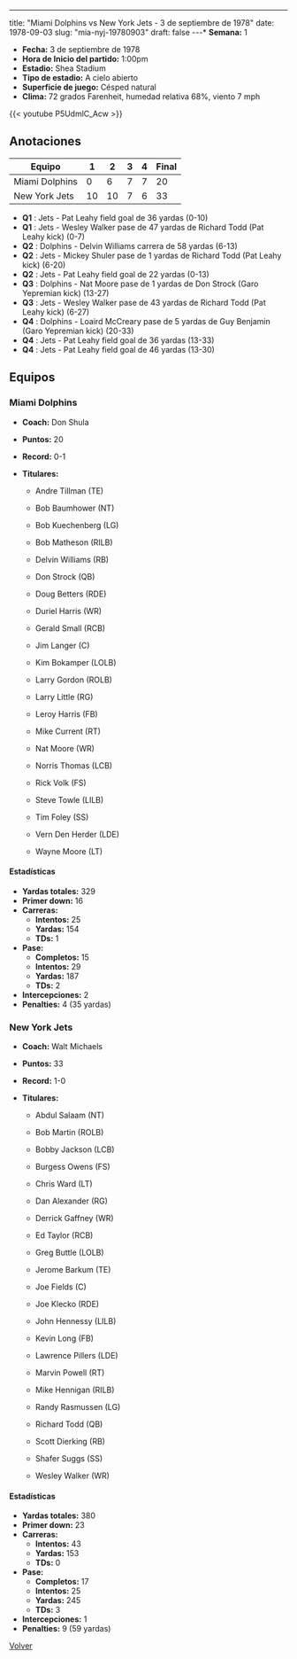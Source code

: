 ---
title: "Miami Dolphins vs New York Jets - 3 de septiembre de 1978"
date: 1978-09-03
slug: "mia-nyj-19780903"
draft: false
---* **Semana:** 1
* **Fecha:** 3 de septiembre de 1978
* **Hora de Inicio del partido:** 1:00pm
* **Estadio:** Shea Stadium
* **Tipo de estadio:** A cielo abierto
* **Superficie de juego:** Césped natural
* **Clima:** 72 grados Farenheit, humedad relativa 68%, viento 7 mph

{{< youtube P5UdmlC_Acw >}}


## Anotaciones
| Equipo | 1 | 2 | 3 | 4 | Final |
|--------|---|---|---|---|-------|
| Miami Dolphins  | 0 | 6 | 7 | 7  | 20 |
| New York Jets  | 10 | 10 | 7 | 6  | 33 |
* **Q1** : Jets - Pat Leahy field goal de 36 yardas (0-10)
* **Q1** : Jets - Wesley Walker pase de 47 yardas de Richard Todd (Pat Leahy kick) (0-7)
* **Q2** : Dolphins - Delvin Williams carrera de 58 yardas (6-13)
* **Q2** : Jets - Mickey Shuler pase de 1 yardas de Richard Todd (Pat Leahy kick) (6-20)
* **Q2** : Jets - Pat Leahy field goal de 22 yardas (0-13)
* **Q3** : Dolphins - Nat Moore pase de 1 yardas de Don Strock (Garo Yepremian kick) (13-27)
* **Q3** : Jets - Wesley Walker pase de 43 yardas de Richard Todd (Pat Leahy kick) (6-27)
* **Q4** : Dolphins - Loaird McCreary pase de 5 yardas de Guy Benjamin (Garo Yepremian kick) (20-33)
* **Q4** : Jets - Pat Leahy field goal de 36 yardas (13-33)
* **Q4** : Jets - Pat Leahy field goal de 46 yardas (13-30)


## Equipos


### Miami Dolphins
* **Coach:** Don Shula
* **Puntos:** 20
* **Record:** 0-1
* **Titulares:** 

  * Andre Tillman (TE) 

  * Bob Baumhower (NT) 

  * Bob Kuechenberg (LG) 

  * Bob Matheson (RILB) 

  * Delvin Williams (RB) 

  * Don Strock (QB) 

  * Doug Betters (RDE) 

  * Duriel Harris (WR) 

  * Gerald Small (RCB) 

  * Jim Langer (C) 

  * Kim Bokamper (LOLB) 

  * Larry Gordon (ROLB) 

  * Larry Little (RG) 

  * Leroy Harris (FB) 

  * Mike Current (RT) 

  * Nat Moore (WR) 

  * Norris Thomas (LCB) 

  * Rick Volk (FS) 

  * Steve Towle (LILB) 

  * Tim Foley (SS) 

  * Vern Den Herder (LDE) 

  * Wayne Moore (LT) 

#### Estadísticas
* **Yardas totales:** 329
* **Primer down:** 16
* **Carreras:**
  * **Intentos:** 25
  * **Yardas:** 154
  * **TDs:** 1
* **Pase:**
  * **Completos:** 15
  * **Intentos:** 29
  * **Yardas:** 187
  * **TDs:** 2
* **Intercepciones:** 2
* **Penalties:** 4 (35 yardas)

### New York Jets
* **Coach:** Walt Michaels
* **Puntos:** 33
* **Record:** 1-0
* **Titulares:** 

  * Abdul Salaam (NT) 

  * Bob Martin (ROLB) 

  * Bobby Jackson (LCB) 

  * Burgess Owens (FS) 

  * Chris Ward (LT) 

  * Dan Alexander (RG) 

  * Derrick Gaffney (WR) 

  * Ed Taylor (RCB) 

  * Greg Buttle (LOLB) 

  * Jerome Barkum (TE) 

  * Joe Fields (C) 

  * Joe Klecko (RDE) 

  * John Hennessy (LILB) 

  * Kevin Long (FB) 

  * Lawrence Pillers (LDE) 

  * Marvin Powell (RT) 

  * Mike Hennigan (RILB) 

  * Randy Rasmussen (LG) 

  * Richard Todd (QB) 

  * Scott Dierking (RB) 

  * Shafer Suggs (SS) 

  * Wesley Walker (WR) 

#### Estadísticas
* **Yardas totales:** 380
* **Primer down:** 23
* **Carreras:**
  * **Intentos:** 43
  * **Yardas:** 153
  * **TDs:** 0
* **Pase:**
  * **Completos:** 17
  * **Intentos:** 25
  * **Yardas:** 245
  * **TDs:** 3
* **Intercepciones:** 1
* **Penalties:** 9 (59 yardas)


[Volver](/historia/1978)
